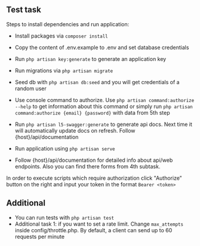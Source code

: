 ## Test task

Steps to install dependencies and run application:

- Install packages via `composer install`
- Copy the content of .env.example to .env and set database credentials
- Run `php artisan key:generate` to generate an application key
- Run migrations via `php artisan migrate`
- Seed db with `php artisan db:seed` and you will get credentials of a random user
- Use console command to authorize. Use `php artisan command:authorize --help` to get information about this command or
  simply run `php artisan command:authorize {email} {password}` with data from 5th step
- Run `php artisan l5-swagger:generate` to generate api docs. Next time it will automatically update docs on refresh.
  Follow {host}/api/documentation
- Run application using `php artisan serve`

- Follow {host}/api/documentation for detailed info about api/web endpoints. Also you can find there forms from 4th
  subtask.

In order to execute scripts which require authorization click "Authorize" button on the right and input your token in
the format `Bearer <token>`

## Additional

- You can run tests with `php artisan test`
- Additional task 1: if you want to set a rate limit. Change `max_attempts` inside config/throttle.php. By default, a
  client can send up to 60 requests per minute 
